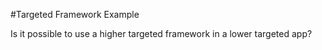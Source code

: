 #Targeted Framework Example

Is it possible to use a higher targeted framework in a lower targeted app?